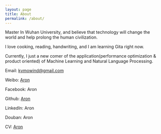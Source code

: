 ```yaml
---
layout: page
title: About
permalink: /about/
---
```


Master In Wuhan University, and believe that technology will change the world and help prolong the human civilization.

I love cooking, reading, handwriting, and I am learning Gita right now.

Currently, I just a new comer of the application(performance optimization & product oriented) of Machine Learning and Natural Language Processing.

Email: kymowind@gmail.com

Weibo: [Aron](http://weibo.com/aronlovesong)

Facebook: Aron

Github: [Aron](https://github.com/kymo)

LinkedIn: Aron

Douban: Aron

CV: [Aron](/public/file/cv.pdf)
